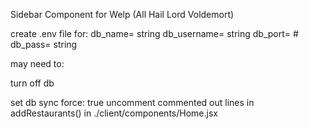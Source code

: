 Sidebar Component for Welp (All Hail Lord Voldemort)


create .env file for:
db_name= string
db_username= string
db_port= #
db_pass= string



may need to:

turn off db

set db sync force: true
uncomment commented out lines in addRestaurants() in ./client/components/Home.jsx
